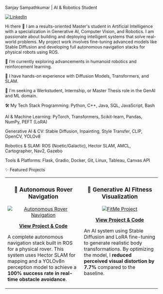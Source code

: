 Sanjay Sampathkumar | AI & Robotics Student
<p align="left">
<a href="https://www.google.com/search?q=https://www.linkedin.com/in/sanjay160302" target="_blank">
<img src="https://www.google.com/search?q=https://img.shields.io/badge/LinkedIn-0077B5%3Fstyle%3Dfor-the-badge%26logo%3Dlinkedin%26logoColor%3Dwhite" alt="LinkedIn"/>
</a>
</p>

Hi there 👋
I am a results-oriented Master's student in Artificial Intelligence with a specialization in Generative AI, Computer Vision, and Robotics. I am passionate about building and deploying intelligent systems that solve real-world problems. My project work involves fine-tuning advanced models like Stable Diffusion and developing full autonomous navigation stacks for physical robots using ROS.

🤖 I’m currently exploring advancements in humanoid robotics and reinforcement learning.

🧠 I have hands-on experience with Diffusion Models, Transformers, and SLAM.

🚀 I'm seeking a Werkstudent, Internship, or Master Thesis role in the GenAI and ML domain.

🛠️ My Tech Stack
Programming: Python, C++, Java, SQL, JavaScript, Bash

AI & Machine Learning: PyTorch, Transformers, Scikit-learn, Pandas, NumPy, PEFT (LoRA)

Generative AI & CV: Stable Diffusion, Inpainting, Style Transfer, CLIP, OpenCV, YOLOv8

Robotics & SLAM: ROS (Noetic/Galactic), Hector SLAM, AMCL, Cartographer, Nav2, Gazebo

Tools & Platforms: Flask, Gradio, Docker, Git, Linux, Tableau, Canvas API

✨ Featured Projects
<table>
<tr>
<td width="50%" valign="top">
<h3 align="center">🤖 Autonomous Rover Navigation</h3>
<div align="center">
<a href="https://github.com/[YOUR-USERNAME]/Autonomous-Rover-Navigation" target="_blank">
<!-- IMPORTANT: Create a GIF of your rover navigating in RViz/Gazebo and replace the src below. Use a tool like ezgif.com -->
<img src="https://www.google.com/search?q=https://placehold.co/400x250/333/fff%3Ftext%3DRover%2BNavigation%2BGIF" alt="Autonomous Rover Navigation" style="max-width:100%;" />
</a>
<br />
<p>
<a href="https://github.com/Hi1603/A" target="_blank">
<b>View Project & Code</b>
</a>
</p>
<p align="left">A complete autonomous navigation stack built in ROS for a physical rover. This system uses Hector SLAM for mapping and a YOLOv8n perception model to achieve a <strong>100% success rate in real-time obstacle avoidance</strong>.</p>
</div>
</td>
<td width="50%" valign="top">
<h3 align="center">🎨 Generative AI Fitness Visualization</h3>
<div align="center">
<a href="https://github.com/Hi1603/AI-Art-Transfer" target="_blank">
<!-- IMPORTANT: Create a GIF showing a before/after image transformation and replace the src below. -->
<img src="https://www.google.com/search?q=https://placehold.co/400x250/333/fff%3Ftext%3DFitMe%2BDemo%2BGIF" alt="FitMe Project" style="max-width:100%;" />
</a>
<br />
<p>
<a href="https://github.com/Hi1603/FitMe" target="_blank">
<b>View Project & Code</b>
</a>
</p>
<p align="left">An AI system using Stable Diffusion and LoRA fine-tuning to generate realistic body transformations. By optimizing the model, I <strong>reduced perceived visual distortion by 7.7%</strong> compared to the baseline.</p>
</div>
</td>
</tr>
</table>
